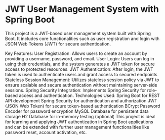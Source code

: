 # JWT User Management System with Spring Boot
This project is a JWT-based user management system built with Spring Boot. It includes core functionalities such as user registration and login with JSON Web Tokens (JWT) for secure authentication.

Key Features:
User Registration: Allows users to create an account by providing a username, password, and email.
User Login: Users can log in using their credentials, and the system generates a JWT token for secure access to protected resources.
JWT Authentication: After login, the JWT token is used to authenticate users and grant access to secured endpoints.
Stateless Session Management: Utilizes stateless session policy via JWT to ensure scalable and secure authentication without maintaining server-side sessions.
Spring Security Integration: Implements Spring Security for role-based access and authentication.
Technologies Used:
Spring Boot for REST API development
Spring Security for authentication and authorization
JWT (JSON Web Token) for secure token-based authentication
BCrypt Password Encoder for password encryption
MySQL Database for persistent data storage
H2 Database for in-memory testing (optional)
This project is ideal for learning and applying JWT authentication in Spring Boot applications and can be extended with further user management functionalities like password reset, account activation, etc.

